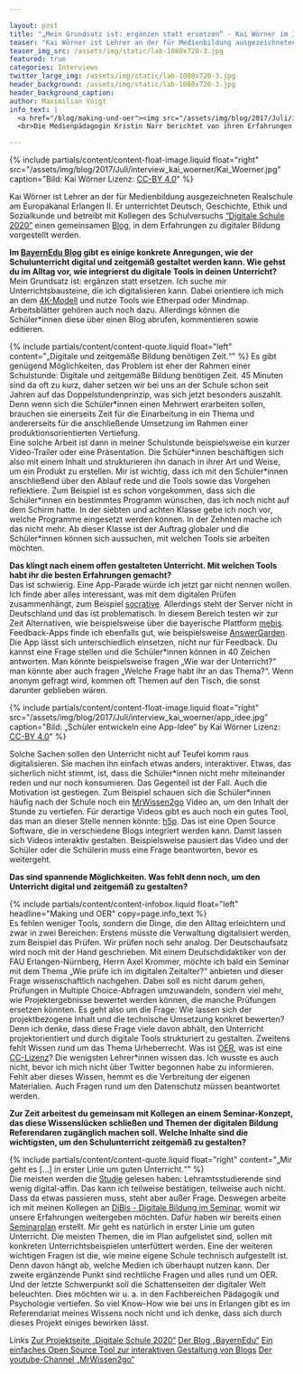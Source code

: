 ```yaml
---

layout: post
title: "„Mein Grundsatz ist: ergänzen statt ersetzen“ - Kai Wörner im Interview"
teaser: "Kai Wörner ist Lehrer an der für Medienbildung ausgezeichneten Realschule am Europakanal Erlangen II. Er unterrichtet Deutsch, Geschichte, Ethik und Sozialkunde und betreibt mit Kollegen des Schulversuchs Digitale Schule 2020 einen gemeinsamen Blog, in dem sie über ihre Erfahrungen berichten, die sie im Rahmen des Schulversuchs machen."
teaser_img_src: /assets/img/static/lab-1080x720-3.jpg
featured: true
categories: Interviews
twitter_large_img: /assets/img/static/lab-1080x720-3.jpg
header_background: /assets/img/static/lab-1080x720-3.jpg
header_background_caption: 
author: Maximilian Voigt
info_text: |
  <a href="/blog/making-und-oer"><img src="/assets/img/blog/2017/Juli/interview_kristin_narr/making_1.jpg"></a>
  <br>Die Medienpädagogin Kristin Narr berichtet von ihren Erfahrungen mit Making sowie der Verwandtschaft von Making und OER.

---
```

<!-- include floated image -->
{% include partials/content/content-float-image.liquid float="right"
src="/assets/img/blog/2017/Juli/interview_kai_woerner/Kai_Woerner.jpg" caption="Bild: Kai Wörner Lizenz: <a href='https://creativecommons.org/licenses/by/4.0/legalcode'>CC-BY 4.0</a>" %}

Kai Wörner ist Lehrer an der für Medienbildung ausgezeichneten Realschule am Europakanal Erlangen II. Er unterrichtet Deutsch, Geschichte, Ethik und Sozialkunde und betreibt mit Kollegen des Schulversuchs [“Digitale Schule 2020”](http://bildungspakt-bayern.de/digitale-schule-2020/) einen gemeinsamen [Blog](https://bayernedu.wordpress.com/2017/04/09/28/), in dem Erfahrungen zu digitaler Bildung vorgestellt werden. 

**Im [BayernEdu Blog](https://bayernedu.wordpress.com/) gibt es einige konkrete Anregungen, wie der Schulunterricht digital und zeitgemäß gestaltet werden kann. Wie gehst du im Alltag vor, wie integrierst du digitale Tools in deinen Unterricht?**
<br>Mein Grundsatz ist: ergänzen statt ersetzen. Ich suche mir Unterrichtsbausteine, die ich digitalisieren kann. 
Dabei orientiere ich mich an dem [4K-Modell](https://de.wikipedia.org/wiki/4K-Modell_des_Lernens) und nutze Tools wie Etherpad oder Mindmap. Arbeitsblätter gehören auch noch dazu. Allerdings können die Schüler\*innen diese über einen Blog abrufen, kommentieren sowie editieren. 
<!-- include quote -->
{% include partials/content/content-quote.liquid float="left" content="„Digitale und zeitgemäße Bildung benötigen Zeit.“" %}
Es gibt genügend Möglichkeiten, das Problem ist eher der Rahmen einer Schulstunde: Digitale und zeitgemäße Bildung benötigen Zeit. 45 Minuten sind da oft zu kurz, daher setzen wir bei uns an der Schule schon seit Jahren auf das Doppelstundenprinzip, was sich jetzt besonders auszahlt. Denn wenn sich die Schüler\*innen einen Mehrwert erarbeiten sollen, brauchen sie einerseits Zeit für die Einarbeitung in ein Thema und andererseits für die anschließende Umsetzung im Rahmen einer produktionsorientierten Vertiefung.<br>
Eine solche Arbeit ist dann in meiner Schulstunde beispielsweise ein kurzer Video-Trailer oder eine Präsentation. Die Schüler\*innen beschäftigen sich also mit einem Inhalt und strukturieren ihn danach in ihrer Art und Weise, um ein Produkt zu erstellen. Mir ist wichtig, dass ich mit den Schüler\*innen anschließend über den Ablauf rede und die Tools sowie das Vorgehen reflektiere. Zum Beispiel ist es schon vorgekommen, dass sich die Schüler\*innen ein bestimmtes Programm wünschen, das ich noch nicht auf dem Schirm hatte. In der siebten und achten Klasse gebe ich noch vor, welche Programme eingesetzt werden können. In der Zehnten mache ich das nicht mehr. Ab dieser Klasse ist der Auftrag globaler und die Schüler\*innen können sich aussuchen, mit welchen Tools sie arbeiten möchten.

**Das klingt nach einem offen gestalteten Unterricht. Mit welchen Tools habt ihr die besten Erfahrungen gemacht?**
<br>Das ist schwierig. Eine App-Parade würde ich jetzt gar nicht nennen wollen. Ich finde aber alles interessant, was mit dem digitalen Prüfen zusammenhängt, zum Beispiel [socrative](https://www.socrative.com/). Allerdings steht der Server nicht in Deutschland und das ist problematisch. In diesem Bereich testen wir zur Zeit Alternativen, wie beispielsweise über die bayerische Plattform [mebis](https://www.mebis.bayern.de). Feedback-Apps finde ich ebenfalls gut, wie beispielsweise [AnswerGarden](https://answergarden.ch/). Die App lässt sich unterschiedlich einsetzen, nicht nur für Feedback. Du kannst eine Frage stellen und die Schüler\*innen können in 40 Zeichen antworten. Man könnte beispielsweise fragen „Wie war der Unterricht?“ man könnte aber auch fragen „Welche Frage habt ihr an das Thema?“. Wenn anonym gefragt wird, kommen oft Themen auf den Tisch, die sonst darunter geblieben wären. 
<!-- include floated image -->
{% include partials/content/content-float-image.liquid float="right"
src="/assets/img/blog/2017/Juli/interview_kai_woerner/app_idee.jpg" caption="Bild: „Schüler entwickeln eine App-Idee“ by Kai Wörner Lizenz: <a href='https://creativecommons.org/licenses/by/4.0/legalcode'>CC-BY 4.0</a>" %}

Solche Sachen sollen den Unterricht nicht auf Teufel komm raus digitalisieren. Sie machen ihn einfach etwas anders, interaktiver. Etwas, das sicherlich nicht stimmt, ist, dass die Schüler\*innen nicht mehr miteinander reden und nur noch konsumieren. Das Gegenteil ist der Fall. Auch die Motivation ist gestiegen. Zum Beispiel schauen sich die Schüler\*innen häufig nach der Schule noch ein [MrWissen2go](https://www.youtube.com/user/MrWissen2go) Video an, um den Inhalt der Stunde zu vertiefen. Für derartige Videos gibt es auch noch ein gutes Tool, das man an dieser Stelle nennen könnte: [h5p](https://h5p.org/). Das ist eine Open Source Software, die in verschiedene Blogs integriert werden kann. Damit lassen sich Videos interaktiv gestalten. Beispielsweise pausiert das Video und der Schüler oder die Schülerin muss eine Frage beantworten, bevor es weitergeht.

**Das sind spannende Möglichkeiten. Was fehlt denn noch, um den Unterricht digital und zeitgemäß zu gestalten?**
<!-- include ionfobox -->
{% include partials/content/content-infobox.liquid float="left" headline="Making und OER" copy=page.info_text %}
<br>Es fehlen weniger Tools, sondern die Dinge, die den Alltag erleichtern und zwar in zwei Bereichen: Erstens müsste die Verwaltung digitalisiert werden, zum Beispiel das Prüfen. Wir prüfen noch sehr analog. Der Deutschaufsatz wird noch mit der Hand geschrieben. Mit einem Deutschdidaktiker von der FAU Erlangen-Nürnberg, Herrn Axel Krommer, möchte ich bald ein Seminar mit dem Thema „Wie prüfe ich im digitalen Zeitalter?“ anbieten und dieser Frage wissenschaftlich nachgehen. Dabei soll es nicht darum gehen, Prüfungen in Multiple Choice-Abfragen umzuwandeln, sondern viel mehr, wie Projektergebnisse bewertet werden können, die manche Prüfungen ersetzen könnten. Es geht also um die Frage: Wie lassen sich der projektbezogene Inhalt und die technische Umsetzung konkret bewerten? Denn ich denke, dass diese Frage viele davon abhält, den Unterricht projektorientiert und durch digitale Tools strukturiert zu gestalten. 
Zweitens fehlt Wissen rund um das Thema Urheberrecht. Was ist [OER](https://de.wikipedia.org/wiki/Open_Educational_Resources), was ist eine [CC-Lizenz](https://creativecommons.org/licenses/?lang=de)? Die wenigsten Lehrer\*innen wissen das. Ich wusste es auch nicht, bevor ich mich nicht über Twitter begonnen habe zu informieren. Fehlt aber dieses Wissen, hemmt es die Verbreitung der eigenen Materialien. Auch Fragen rund um den Datenschutz müssen beantwortet werden. 

**Zur Zeit arbeitest du gemeinsam mit Kollegen an einem Seminar-Konzept, das diese Wissenslücken schließen und Themen der digitalen Bildung Referendaren zugänglich machen soll. Welche Inhalte sind die wichtigsten, um den Schulunterricht zeitgemäß zu gestalten?**
<!-- include quote -->
{% include partials/content/content-quote.liquid float="right" content="„Mir geht es [...] in erster Linie um guten Unterricht.“" %}
<br>Die meisten werden die [Studie](https://www.bertelsmann-stiftung.de/fileadmin/files/BSt/Publikationen/GrauePublikationen/DigiMonitor_Hochschulen_final.pdf) gelesen haben: Lehramtsstudierende sind wenig digital-affin. Das kann ich teilweise bestätigen, teilweise auch nicht. Dass da etwas passieren muss, steht aber außer Frage. Deswegen arbeite ich mit meinen Kollegen an [DiBis - Digitale Bildung im Seminar](https://bayernedu.wordpress.com/2017/05/01/digitale-bildung-im-seminar-im-widerstreit-mit-ohp-folien-und-schwammvorrichtungen/), womit wir unsere Erfahrungen weitergeben möchten. Dafür haben wir bereits einen [Seminarplan](https://bayernedu.files.wordpress.com/2017/07/dibis-wochenplan.pdf) erstellt. Mir geht es natürlich in erster Linie um guten Unterricht. Die meisten Themen, die im Plan aufgelistet sind, sollen mit konkreten Unterrichtsbeispielen unterfüttert werden.
Eine der weiteren wichtigen Fragen ist die, wie meine eigene Schule technisch aufgestellt ist. Denn davon hängt ab, welche Medien ich überhaupt nutzen kann. Der zweite ergänzende Punkt sind rechtliche Fragen und alles rund um OER. Und der letzte Schwerpunkt soll die Schattenseiten der digitaler Welt beleuchten. Dies möchten wir u. a. in den Fachbereichen Pädagogik und Psychologie vertiefen. 
So viel Know-How wie bei uns in Erlangen gibt es im Referendariat meines Wissens noch nicht und ich denke, dass sich durch dieses Projekt einiges bewirken lässt. 

<p class="link-list">
<span class="link-list-headline">Links</span>
<a class="external-link" href="http://bildungspakt-bayern.de/digitale-schule-2020/" target="_blank">Zur Projektseite „Digitale Schule 2020“</a>
<a class="external-link" href="https://bayernedu.wordpress.com/" target="_blank">Der Blog „BayernEdu“</a>
<a class="external-link" href="https://h5p.org/" target="_blank">Ein einfaches Open Source Tool zur interaktiven Gestaltung von Blogs</a>
<a class="external-link" href="https://www.youtube.com/user/MrWissen2go" target="_blank">Der youtube-Channel „MrWissen2go“</a>
</p>
